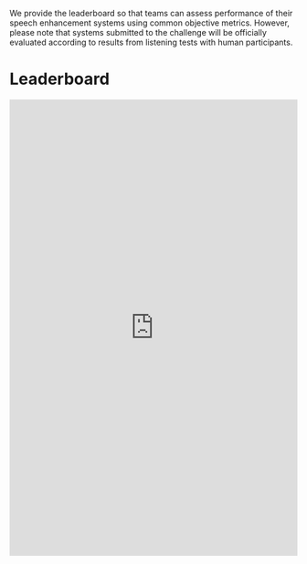 We provide the leaderboard so that teams can assess performance of their speech enhancement systems using common objective metrics. 
However, please note that systems submitted to the challenge will be officially evaluated according to results from listening tests with human participants.

# Leaderboard
<iframe src="https://mandargogate.github.io/avsec2024/" style="width:100%; height:800px;" scrolling="auto" frameBorder="0"></iframe>

